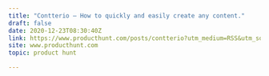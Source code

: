 ```yaml
---
title: "Contterio — How to quickly and easily create any content."
draft: false
date: 2020-12-23T08:30:40Z
link: https://www.producthunt.com/posts/contterio?utm_medium=RSS&utm_source=hune
site: www.producthunt.com
topic: product hunt  

---
```

